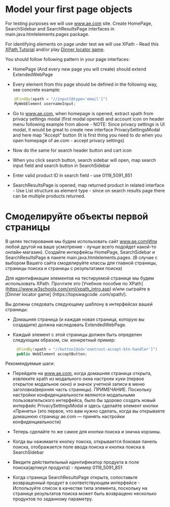 # Model your first page objects

For testing purposes we will use www.ae.com site. Create HomePage, SearchSidebar and SearchResultsPage interfaces in main.java.htmlelements.pages package.

For identifying elements on page under test we will use XPath - Read this [XPath Tutorial](https://www.w3schools.com/xml/xpath_intro.asp) and/or play [Dinner locator game](https://topswagcode.com/xpath/).

You should follow following pattern in your page interfaces:

* HomePage (And every new page you will create) should extend ExtendedWebPage

* Every element from this page should be defined in the following way, see concrete example:

```java
    @FindBy(xpath = "//input[@type='email']")
    MyWebElement usernameInput;
```

* Go to www.ae.com, when homepage is opened, extract xpath from privacy settings modal (first modal opened) and account icon on header menu following example from above - NOTE: Since privacy settings is UI modal, it would be great to create new interface PrivacySettingsModal and here map "Accept" button (It is first thing you need to do when you open homepage of ae.com - accept privacy settings)

* Now do the same for search header button and cart icon

* When you click search button, search sidebar will open, map search input field and search button in SearchSidebar

* Enter valid product ID in search field - use 0119_5091_851

* SearchResultsPage is opened, map returned product in related interface - Use List structure as element type - since on search results page there can be multiple products returned.


# Смоделируйте объекты первой страницы

В целях тестирования мы будем использовать сайт www.ae.com(Или любой другой на ваше усмотрение - лучше всего подойдет какой-то 
онлайн-магазин). Создайте интерфейсы HomePage, SearchSidebar и SearchResultsPage в пакете main.java.htmlelements.pages. (В случае с 
выбором Вашего сайта смоделируйте классы для главной страницы, страницы поиска и страницы с результатами поиска)

Для идентификации элементов на тестируемой странице мы будем использовать XPath. Прочтите это [Учебное пособие по XPath] (https://www.w3schools.com/xml/xpath_intro.asp) и/или сыграйте в [Dinner locator game] (https://topswagcode .com/xpath/).

Вы должны следовать следующему шаблону в интерфейсах вашей страницы:

* Домашняя страница (и каждая новая страница, которую вы создадите) должна наследовать ExtendedWebPage.

* Каждый элемент с этой страницы должен быть определен следующим образом, см. конкретный пример:

```java
     @FindBy(xpath = "//button[@id='onetrust-accept-btn-handler']")
     public WebElement acceptButton;
```

Рекомендуемые шаги:
* Перейдите на www.ae.com, когда домашняя страница открыта, извлеките xpath из модального окна настроек куки (первое открытое модальное 
  окно) и значок учетной записи в меню заголовка(верхняя часть страницы). ПРИМЕЧАНИЕ. Поскольку настройки 
  конфиденциальности являются модальными пользовательского интерфейса, было бы здорово создать новый интерфейс PrivacySettingsModal и здесь 
  сделайте элемент кнопки «Принять» (это первое, что вам нужно сделать, когда вы открываете домашнюю страницу ae.com — принять настройки 
  конфиденциальности)

* Теперь сделайте то же самое для кнопки поиска и значка корзины.

* Когда вы нажимаете кнопку поиска, открывается боковая панель поиска, отображается поле ввода поиска и кнопка поиска в SearchSidebar

* Введите действительный идентификатор продукта в поле поиска(артикул продукта) - пример 0119_5091_851

* Когда страница SearchResultsPage открыта, сопоставьте возвращенный продукт в соответствующем интерфейсе - Используйте список в качестве 
  типа элемента, поскольку на странице результатов поиска может быть возвращено несколько продуктов по заданному параметру.